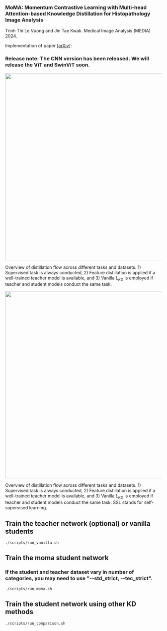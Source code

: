 
### **MoMA**: Momentum Contrastive Learning with Multi-head Attention-based Knowledge Distillation for Histopathology Image Analysis
Trinh Thi Le Vuong and Jin Tae Kwak. Medical Image Analysis (MEDIA) 2024.

Implementation of paper [[arXiv]](https://arxiv.org/abs/2308.16561):



### Release note: The CNN version has been released. We will release the ViT and SwinViT soon.

<p align="center">
  <img src="figures/overview.png" width="600">
</p>

Overview of distillation flow across different tasks and datasets. 1) Supervised task is always conducted, 2) Feature distillation is applied if a well-trained teacher model is available, and 3) Vanilla ${L}_{KD}$ is employed if teacher and student models conduct the same task.


<p align="center">
  <img src="figures/KD_dataset.png" width="600">
</p>

Overview of distillation flow across different tasks and datasets. 1) Supervised task is always conducted, 2) Feature distillation is applied if a well-trained teacher model is available, and 3) Vanilla ${L}_{KD}$ is employed if teacher and student models conduct the same task. SSL stands for self-supervised learning.

## Train the teacher network (optional) or vanilla students
 
```
./scripts/run_vanilla.sh
```



## Train the moma student network
### If the student and teacher dataset vary in number of categories, you may need to use "--std_strict,  --tec_strict".

```
./scripts/run_moma.sh
```


## Train the student network using other KD methods

```
./scripts/run_comparison.sh
```

